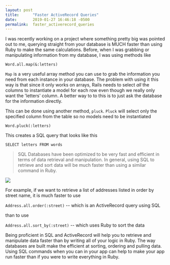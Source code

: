 ```yaml
---
layout: post
title:      "Faster ActiveRecord Queries"
date:       2019-01-27 16:46:18 -0500
permalink:  faster_activerecord_queries
---
```


I was recently working on a project where something pretty big was pointed out to me, querying straight from your database is MUCH faster than using Ruby to make the same calculations. Before, when I was grabbing or manipulating information from my database, I was using methods like 

```
Word.all.map(&:letters)
```

`Map` is a very useful array method you can use to grab the information you need from each instance in your database. The problem with using it this way is that since it only works on arrays, Rails needs to select *all* the columns to instantiate a model for each row even though we really only want the 'letters' column. A better way to to this is to just ask the database for the information directly. 

This can be done using another method, `pluck`. `Pluck` will select only the specified column from the table so no models need to be instantiated 

```
Word.pluck(:letters)
```

This creates a SQL query that looks like this

```
SELECT letters FROM words
```


> SQL Databases have been optimized to be very fast and efficient in terms of data retrieval and manipulation. In general, using SQL to retrieve and sort data will be much faster than using a similar command in Ruby. 

![](https://i.chzbgr.com/full/2703657216/h84D2668C/)

For example, if we want to retrieve a list of addresses listed in order by street name, it is much faster to use 

`Address.all.order(:street)`  -- which is an ActiveRecord query using SQL

than to use 

`Address.all.sort_by(:street)` -- which uses Ruby to sort the data

Being proficient in SQL and ActiveRecord will help you to retrieve and manipulate data faster than by writing all of your logic in Ruby. The way databases are built make the efficient at sorting, ordering and pulling data. Using SQL commands when you can in your app can help to make your app run faster than if you were to write everything in Ruby. 



